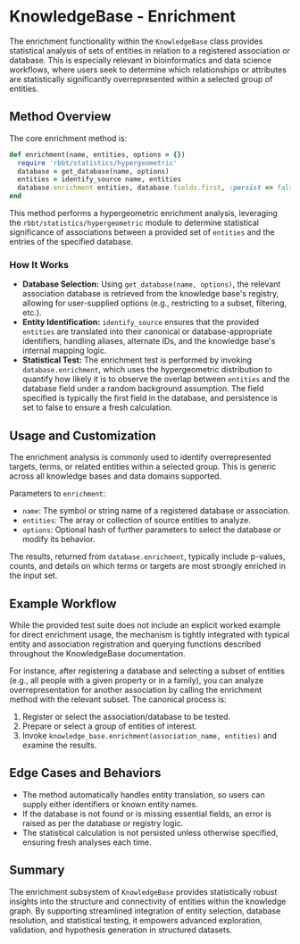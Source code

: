 # KnowledgeBase - Enrichment

The enrichment functionality within the `KnowledgeBase` class provides statistical analysis of sets of entities in relation to a registered association or database. This is especially relevant in bioinformatics and data science workflows, where users seek to determine which relationships or attributes are statistically significantly overrepresented within a selected group of entities.

## Method Overview

The core enrichment method is:

```ruby
def enrichment(name, entities, options = {})
  require 'rbbt/statistics/hypergeometric'
  database = get_database(name, options)
  entities = identify_source name, entities
  database.enrichment entities, database.fields.first, :persist => false
end
```

This method performs a hypergeometric enrichment analysis, leveraging the `rbbt/statistics/hypergeometric` module to determine statistical significance of associations between a provided set of `entities` and the entries of the specified database.

### How It Works

- **Database Selection:** Using `get_database(name, options)`, the relevant association database is retrieved from the knowledge base's registry, allowing for user-supplied options (e.g., restricting to a subset, filtering, etc.).
- **Entity Identification:** `identify_source` ensures that the provided `entities` are translated into their canonical or database-appropriate identifiers, handling aliases, alternate IDs, and the knowledge base's internal mapping logic.
- **Statistical Test:** The enrichment test is performed by invoking `database.enrichment`, which uses the hypergeometric distribution to quantify how likely it is to observe the overlap between `entities` and the database field under a random background assumption. The field specified is typically the first field in the database, and persistence is set to false to ensure a fresh calculation.

## Usage and Customization

The enrichment analysis is commonly used to identify overrepresented targets, terms, or related entities within a selected group. This is generic across all knowledge bases and data domains supported.

Parameters to `enrichment`:
- `name`: The symbol or string name of a registered database or association.
- `entities`: The array or collection of source entities to analyze.
- `options`: Optional hash of further parameters to select the database or modify its behavior.

The results, returned from `database.enrichment`, typically include p-values, counts, and details on which terms or targets are most strongly enriched in the input set.

## Example Workflow

While the provided test suite does not include an explicit worked example for direct enrichment usage, the mechanism is tightly integrated with typical entity and association registration and querying functions described throughout the KnowledgeBase documentation.

For instance, after registering a database and selecting a subset of entities (e.g., all people with a given property or in a family), you can analyze overrepresentation for another association by calling the enrichment method with the relevant subset. The canonical process is:

1. Register or select the association/database to be tested.
2. Prepare or select a group of entities of interest.
3. Invoke `knowledge_base.enrichment(association_name, entities)` and examine the results.

## Edge Cases and Behaviors

- The method automatically handles entity translation, so users can supply either identifiers or known entity names.
- If the database is not found or is missing essential fields, an error is raised as per the database or registry logic.
- The statistical calculation is not persisted unless otherwise specified, ensuring fresh analyses each time.

## Summary

The enrichment subsystem of `KnowledgeBase` provides statistically robust insights into the structure and connectivity of entities within the knowledge graph. By supporting streamlined integration of entity selection, database resolution, and statistical testing, it empowers advanced exploration, validation, and hypothesis generation in structured datasets.